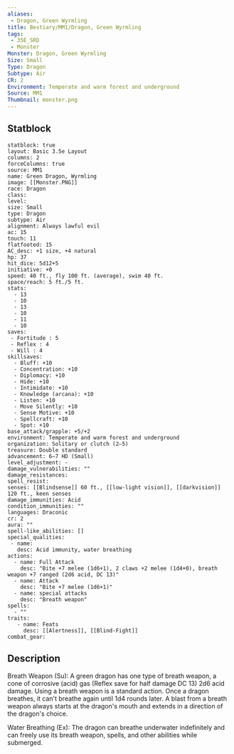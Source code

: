 ```yaml
---
aliases:
 - Dragon, Green Wyrmling
title: Bestiary/MM1/Dragon, Green Wyrmling
tags:
 - 35E_SRD
 - Monster
Monster: Dragon, Green Wyrmling
Size: Small
Type: Dragon
Subtype: Air
CR: 2
Environment: Temperate and warm forest and underground
Source: MM1
Thumbnail: monster.png
---
```


## Statblock

```statblock
statblock: true
layout: Basic 3.5e Layout
columns: 2
forceColumns: true
source: MM1 
name: Green Dragon, Wyrmling
image: [[Monster.PNG]]
race: Dragon
class: 
level: 
size: Small
type: Dragon
subtype: Air
alignment: Always lawful evil
ac: 15
touch: 11
flatfooted: 15
AC_desc: +1 size, +4 natural
hp: 37
hit_dice: 5d12+5
initiative: +0
speed: 40 ft., fly 100 ft. (average), swim 40 ft.
space/reach: 5 ft./5 ft.
stats:
  - 13
  - 10
  - 13
  - 10
  - 11
  - 10
saves:
 - Fortitude : 5
 - Reflex : 4
 - Will : 4
skillsaves:
  - Bluff: +10
  - Concentration: +10
  - Diplomacy: +10
  - Hide: +10
  - Intimidate: +10
  - Knowledge (arcana): +10
  - Listen: +10
  - Move Silently: +10
  - Sense Motive: +10
  - Spellcraft: +10
  - Spot: +10
base_attack/grapple: +5/+2
environment: Temperate and warm forest and underground
organization: Solitary or clutch (2–5)
treasure: Double standard
advancement: 6–7 HD (Small)
level_adjustment: -
damage_vulnerabilities: ""
damage_resistances: 
spell_resist: 
senses: [[Blindsense]] 60 ft., [[low-light vision]], [[darkvision]] 120 ft., keen senses
damage_immunities: Acid
condition_immunities: ""
languages: Draconic
cr: 2
aura: ""
spell-like_abilities: []
special_qualities:
 - name: 
   desc: Acid immunity, water breathing
actions:
  - name: Full Attack
    desc: "Bite +7 melee (1d6+1), 2 claws +2 melee (1d4+0), breath weapon +7 ranged (2d6 acid, DC 13)"
  - name: Attack
    desc: "Bite +7 melee (1d6+1)"
  - name: special attacks
    desc: "Breath weapon"
spells:
  - ""
traits:
   - name: Feats
     desc: [[Alertness]], [[Blind-Fight]]
combat_gear:  
```

## Description






Breath Weapon (Su): A green dragon has one type of breath weapon, a cone of corrosive (acid) gas (Reflex save for half damage DC 13) 2d6 acid damage. Using a breath weapon is a standard action. Once a dragon breathes, it can't breathe again until 1d4 rounds later. A blast from a breath weapon always starts at the dragon's mouth and extends in a direction of the dragon's choice.

Water Breathing (Ex): The dragon can breathe underwater indefinitely and can freely use its breath weapon, spells, and other abilities while submerged.